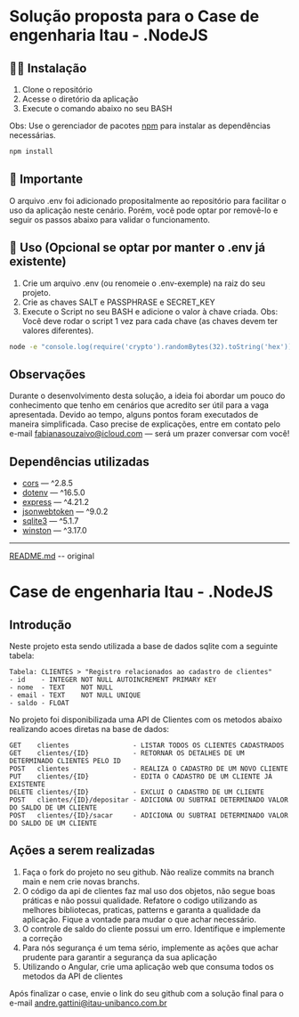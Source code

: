 # Solução proposta para o Case de engenharia Itau - .NodeJS

## 👩‍💻 Instalação

1. Clone o repositório
2. Acesse o diretório da aplicação
3. Execute o comando abaixo no seu BASH

Obs: Use o gerenciador de pacotes [npm](https://www.npmjs.com/) para instalar as dependências necessárias.

```bash
npm install

```

## 📢 Importante

O arquivo .env foi adicionado propositalmente ao repositório para facilitar o uso da aplicação neste cenário. Porém, você pode optar por removê-lo e seguir os passos abaixo para validar o funcionamento.

## 🚀 Uso (Opcional se optar por manter o .env já existente)

1. Crie um arquivo .env (ou renomeie o .env-exemple) na raiz do seu projeto.
2. Crie as chaves SALT e PASSPHRASE e SECRET_KEY
3. Execute o Script no seu BASH e adicione o valor à chave criada.
Obs: Você deve rodar o script 1 vez para cada chave (as chaves devem ter valores diferentes).

```bash
node -e "console.log(require('crypto').randomBytes(32).toString('hex'))"

```

## Observações

Durante o desenvolvimento desta solução, a ideia foi abordar um pouco do conhecimento que tenho em cenários que acredito ser útil para a vaga apresentada. Devido ao tempo, alguns pontos foram executados de maneira simplificada. Caso precise de explicações, entre em contato pelo e-mail [fabianasouzaivo@icloud.com](mailto:fabianasouzaivo@icloud.com) — será um prazer conversar com você!

## Dependências utilizadas

- [cors](https://www.npmjs.com/package/cors) — ^2.8.5
- [dotenv](https://www.npmjs.com/package/dotenv) — ^16.5.0
- [express](https://www.npmjs.com/package/express) — ^4.21.2
- [jsonwebtoken](https://www.npmjs.com/package/jsonwebtoken) — ^9.0.2
- [sqlite3](https://www.npmjs.com/package/sqlite3) — ^5.1.7
- [winston](https://www.npmjs.com/package/winston) — ^3.17.0

---

[README.md](http://readme.md/) -- original

# Case de engenharia Itau - .NodeJS

## Introdução

Neste projeto esta sendo utilizada a base de dados sqlite com a seguinte tabela:

```
Tabela: CLIENTES > "Registro relacionados ao cadastro de clientes"
- id    - INTEGER NOT NULL AUTOINCREMENT PRIMARY KEY
- nome  - TEXT    NOT NULL
- email - TEXT    NOT NULL UNIQUE
- saldo - FLOAT

```

No projeto foi disponibilizada uma API de Clientes com os metodos abaixo realizando acoes diretas na base de dados:

```
GET    clientes                - LISTAR TODOS OS CLIENTES CADASTRADOS
GET    clientes/{ID}           - RETORNAR OS DETALHES DE UM DETERMINADO CLIENTES PELO ID
POST   clientes                - REALIZA O CADASTRO DE UM NOVO CLIENTE
PUT    clientes/{ID}           - EDITA O CADASTRO DE UM CLIENTE JÁ EXISTENTE
DELETE clientes/{ID}           - EXCLUI O CADASTRO DE UM CLIENTE
POST   clientes/{ID}/depositar - ADICIONA OU SUBTRAI DETERMINADO VALOR DO SALDO DE UM CLIENTE
POST   clientes/{ID}/sacar     - ADICIONA OU SUBTRAI DETERMINADO VALOR DO SALDO DE UM CLIENTE

```

## Ações a serem realizadas

1. Faça o fork do projeto no seu github. Não realize commits na branch main e nem crie novas branchs.
2. O código da api de clientes faz mal uso dos objetos, não segue boas práticas e não possui qualidade. Refatore o codigo utilizando as melhores bibliotecas, praticas, patterns e garanta a qualidade da aplicação. Fique a vontade para mudar o que achar necessário.
3. O controle de saldo do cliente possui um erro. Identifique e implemente a correção
4. Para nós segurança é um tema sério, implemente as ações que achar prudente para garantir a segurança da sua aplicação
5. Utilizando o Angular, crie uma aplicação web que consuma todos os metodos da API de clientes

Após finalizar o case, envie o link do seu github com a solução final para o e-mail [andre.gattini@itau-unibanco.com.br](mailto:andre.gattini@itau-unibanco.com.br)